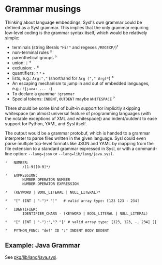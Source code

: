 # Grammar musings

Thinking about language embeddings: Sysl's own grammar could be defined as a Sysl grammar. This implies that the only grammar requiring low-level coding is the grammar syntax itself, which would be relatively simple:

- terminals (string literals `"Hi!"` and regexes `/REGEXP/`)¹
- non-terminal rules ²
- parenthetical groups ³
- union: `|` ⁴
- exclusion: `-` ⁵
- quantifiers: `?` `*` `+`
- lists, e.g.: `Arg:","` (shorthand for `Arg ("," Arg)*`) ⁶
- An escaping mechanism to jump in and out of embedded languages, e.g.: `!{java: ... :}`
- To declare a grammar `!grammar`
- Special tokens: `INDENT`, `OUTDENT` maybe `WHITESPACE` ⁷

There should be some kind of built-in support for implicitly skipping whitespace (an almost universal feature of programming languages (with the notable exceptions of XML and whitespace)) and indent/outdent to ease support for Python, YAML and Sysl itself.

The output would be a grammar protobuf, which is handed to a grammar interpreter to parse files written in the given language. Sysl could even parse multiple top-level formats like JSON and YAML by mapping from the file extension to a standard grammar expressed in Sysl, or with a command-line option: `--lang=json` or `--lang=lib/lang/java.sysl`.

```
¹ 	NUMBER:
		/[1-9][0-9]*/

² 	EXPRESSION:
		NUMBER OPERATOR NUMBER
		NUMBER OPERATOR EXPRESSION

³ 	(KEYWORD | BOOL_LITERAL | NULL_LITERAL)*

⁴ 	"[" (INT | "-")* "]"   # valid array type: [123 123 - 234]

⁵ 	IDENTIFIER:
		IDENTIFIER_CHARS - (KEYWORD | BOOL_LITERAL | NULL_LITERAL)

⁶ 	"[" (INT | "-"):","? "]" # valid array type: [123, 123, -, 234] []

⁷ 	PYTHON_FUNC: "def" ID ":" INDENT BODY DEDENT
```

## Example: Java Grammar

See [pkg/lib/lang/java.sysl](../../pkg/lib/lang/java.sysl).
